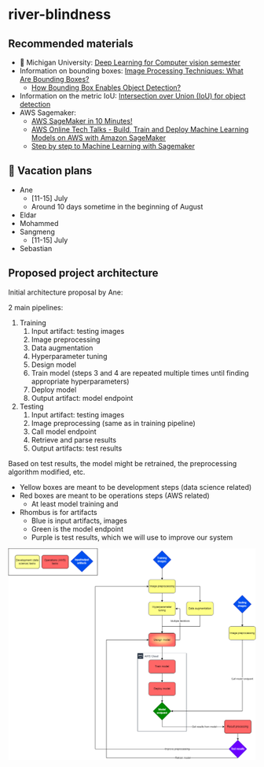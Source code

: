 # river-blindness

## Recommended materials

* 🚨 Michigan University: [Deep Learning for Computer vision semester](https://www.youtube.com/playlist?list=PL5-TkQAfAZFbzxjBHtzdVCWE0Zbhomg7r)
* Information on bounding boxes: [Image Processing Techniques: What Are Bounding Boxes?](https://keymakr.com/blog/what-are-bounding-boxes/)
  * [How Bounding Box Enables Object Detection?](https://medium.com/tech-break/how-bounding-box-enables-object-detection-999b3059974e)
* Information on the metric IoU: [Intersection over Union (IoU) for object detection](https://pyimagesearch.com/2016/11/07/intersection-over-union-iou-for-object-detection/)
* AWS Sagemaker:
  * [AWS SageMaker in 10 Minutes!](https://www.youtube.com/watch?v=pfjhNe1M2t4)
  * [AWS Online Tech Talks - Build, Train and Deploy Machine Learning Models on AWS with Amazon SageMaker](https://www.youtube.com/watch?v=R0vC31OXt-g)
  * [Step by step to Machine Learning with Sagemaker](https://www.youtube.com/watch?v=_FVYDU9-ftI)

## 🌴 Vacation plans

* Ane
  * [11-15] July
  * Around 10 days sometime in the beginning of August
* Eldar
* Mohammed
* Sangmeng
  * [11-15] July
* Sebastian


## Proposed project architecture

Initial architecture proposal by Ane:

2 main pipelines:

1. Training
   1. Input artifact: testing images
   2. Image preprocessing
   3. Data augmentation
   4. Hyperparameter tuning
   5. Design model
   6. Train model (steps 3 and 4 are repeated multiple times until finding appropriate hyperparameters)
   7. Deploy model
   8. Output artifact: model endpoint
2. Testing
   1. Input artifact: testing images
   2. Image preprocessing (same as in training pipeline)
   3. Call model endpoint
   4. Retrieve and parse results
   5. Output artifacts: test results

Based on test results, the model might be retrained, the preprocessing algorithm modified, etc.

* Yellow boxes are meant to be development steps (data science related)
* Red boxes are meant to be operations steps (AWS related)
  * At least model training and 
* Rhombus is for artifacts
  * Blue is input artifacts, images
  * Green is the model endpoint
  * Purple is test results, which we will use to improve our system

![ ](architecture.png)

